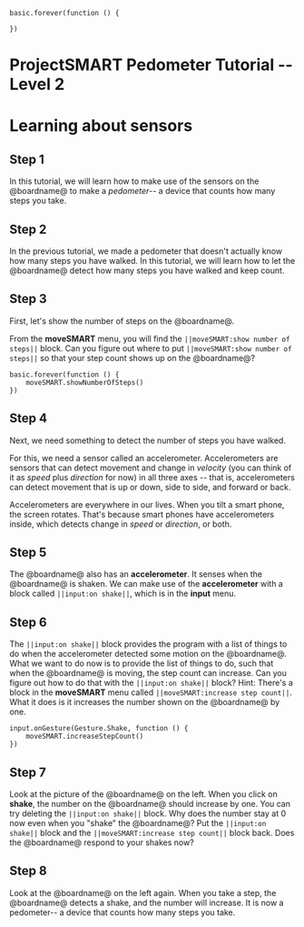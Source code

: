 ```template
basic.forever(function () {
	
})
```
# ProjectSMART Pedometer Tutorial -- Level 2
# Learning about sensors


## Step 1

In this tutorial, we will learn how to make use of the sensors on the @boardname@ to make a *pedometer*-- a device that counts how many steps you take.

## Step 2

In the previous tutorial, we made a pedometer that doesn't actually know how many steps you have walked. In this tutorial, we will learn how to let the @boardname@ detect how many steps you have walked and keep count. 

## Step 3

First, let's show the number of steps on the @boardname@.

From the **moveSMART** menu, you will find the ``||moveSMART:show number of steps||`` block. Can you figure out where to put ``||moveSMART:show number of steps||`` so that your step count shows up on the @boardname@?

```block
basic.forever(function () {
    moveSMART.showNumberOfSteps()
})
```

## Step 4

Next, we need something to detect the number of steps you have walked.

For this, we need a sensor called an accelerometer. Accelerometers are sensors that can detect movement and change in _velocity_ (you can think of it as _speed_ plus _direction_ for now) in all three axes
-- that is, accelerometers can detect movement that is up or down, side to side, and forward or back.

Accelerometers are everywhere in our lives. When you tilt a smart phone, the screen rotates. That's because smart phones have accelerometers inside, which detects change in _speed_ or _direction_, or both.

## Step 5

The @boardname@ also has an **accelerometer**. It senses when the @boardname@ is shaken.
We can make use of the **accelerometer** with a block called ``||input:on shake||``, which is in the **input** menu. 

## Step 6

The ``||input:on shake||`` block provides the program with a list of things to do when the accelerometer detected some motion on the @boardname@.
What we want to do now is to provide the list of things to do, such that when the @boardname@ is moving, the step count can increase. Can you figure out how to do that with the ``||input:on shake||`` block?
Hint: There's a block in the **moveSMART** menu called ``||moveSMART:increase step count||``. What it does is it increases the number shown on the @boardname@ by one.

```block
input.onGesture(Gesture.Shake, function () {
    moveSMART.increaseStepCount()
})
```

## Step 7

Look at the picture of the @boardname@ on the left. When you click on **shake**, the number on the @boardname@ should increase by one.
You can try deleting the ``||input:on shake||`` block. Why does the number stay at 0 now even when you "shake" the @boardname@? 
Put the ``||input:on shake||`` block and the ``||moveSMART:increase step count||`` block back. Does the @boardname@ respond to your shakes now?

## Step 8

Look at the @boardname@ on the left again. When you take a step, the @boardname@ detects a shake, and the number will increase. It is now a pedometer-- a device that counts how many steps you take.
